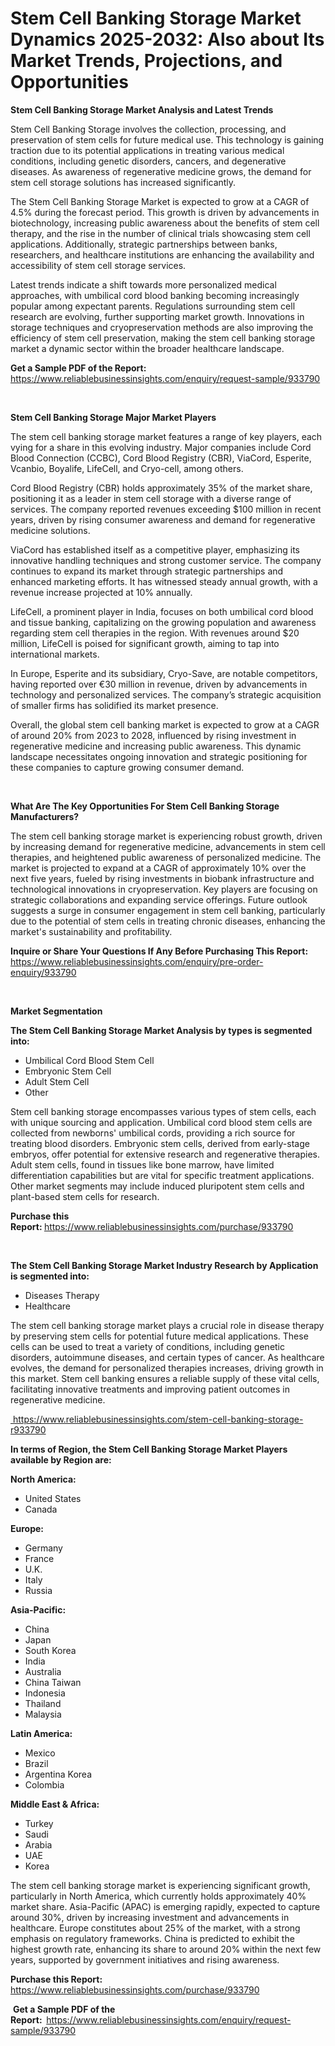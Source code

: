 <p><h1>Stem Cell Banking Storage Market Dynamics 2025-2032: Also about Its Market Trends, Projections, and Opportunities</h1></p><p><strong>Stem Cell Banking Storage Market Analysis and Latest Trends</strong></p>
<p><p>Stem Cell Banking Storage involves the collection, processing, and preservation of stem cells for future medical use. This technology is gaining traction due to its potential applications in treating various medical conditions, including genetic disorders, cancers, and degenerative diseases. As awareness of regenerative medicine grows, the demand for stem cell storage solutions has increased significantly.</p><p>The Stem Cell Banking Storage Market is expected to grow at a CAGR of 4.5% during the forecast period. This growth is driven by advancements in biotechnology, increasing public awareness about the benefits of stem cell therapy, and the rise in the number of clinical trials showcasing stem cell applications. Additionally, strategic partnerships between banks, researchers, and healthcare institutions are enhancing the availability and accessibility of stem cell storage services.</p><p>Latest trends indicate a shift towards more personalized medical approaches, with umbilical cord blood banking becoming increasingly popular among expectant parents. Regulations surrounding stem cell research are evolving, further supporting market growth. Innovations in storage techniques and cryopreservation methods are also improving the efficiency of stem cell preservation, making the stem cell banking storage market a dynamic sector within the broader healthcare landscape.</p></p>
<p><strong>Get a Sample PDF of the Report:&nbsp;</strong> <a href="https://www.reliablebusinessinsights.com/enquiry/request-sample/933790?utm_campaign=2799&utm_medium=2&utm_source=Github&utm_content=ia&utm_term=18042025&utm_id=stem-cell-banking-storage">https://www.reliablebusinessinsights.com/enquiry/request-sample/933790</a></p>
<p>&nbsp;</p>
<p><strong>Stem Cell Banking Storage Major Market Players</strong></p>
<p><p>The stem cell banking storage market features a range of key players, each vying for a share in this evolving industry. Major companies include Cord Blood Connection (CCBC), Cord Blood Registry (CBR), ViaCord, Esperite, Vcanbio, Boyalife, LifeCell, and Cryo-cell, among others.</p><p>Cord Blood Registry (CBR) holds approximately 35% of the market share, positioning it as a leader in stem cell storage with a diverse range of services. The company reported revenues exceeding $100 million in recent years, driven by rising consumer awareness and demand for regenerative medicine solutions.</p><p>ViaCord has established itself as a competitive player, emphasizing its innovative handling techniques and strong customer service. The company continues to expand its market through strategic partnerships and enhanced marketing efforts. It has witnessed steady annual growth, with a revenue increase projected at 10% annually.</p><p>LifeCell, a prominent player in India, focuses on both umbilical cord blood and tissue banking, capitalizing on the growing population and awareness regarding stem cell therapies in the region. With revenues around $20 million, LifeCell is poised for significant growth, aiming to tap into international markets.</p><p>In Europe, Esperite and its subsidiary, Cryo-Save, are notable competitors, having reported over €30 million in revenue, driven by advancements in technology and personalized services. The company’s strategic acquisition of smaller firms has solidified its market presence.</p><p>Overall, the global stem cell banking market is expected to grow at a CAGR of around 20% from 2023 to 2028, influenced by rising investment in regenerative medicine and increasing public awareness. This dynamic landscape necessitates ongoing innovation and strategic positioning for these companies to capture growing consumer demand.</p></p>
<p>&nbsp;</p>
<p><strong>What Are The Key Opportunities For Stem Cell Banking Storage Manufacturers?</strong></p>
<p><p>The stem cell banking storage market is experiencing robust growth, driven by increasing demand for regenerative medicine, advancements in stem cell therapies, and heightened public awareness of personalized medicine. The market is projected to expand at a CAGR of approximately 10% over the next five years, fueled by rising investments in biobank infrastructure and technological innovations in cryopreservation. Key players are focusing on strategic collaborations and expanding service offerings. Future outlook suggests a surge in consumer engagement in stem cell banking, particularly due to the potential of stem cells in treating chronic diseases, enhancing the market's sustainability and profitability.</p></p>
<p><strong>Inquire or Share Your Questions If Any Before Purchasing This Report:</strong> <a href="https://www.reliablebusinessinsights.com/enquiry/pre-order-enquiry/933790?utm_campaign=2799&utm_medium=2&utm_source=Github&utm_content=ia&utm_term=18042025&utm_id=stem-cell-banking-storage">https://www.reliablebusinessinsights.com/enquiry/pre-order-enquiry/933790</a></p>
<p>&nbsp;</p>
<p><strong>Market Segmentation</strong></p>
<p><strong>The Stem Cell Banking Storage Market Analysis by types is segmented into:</strong></p>
<p><ul><li>Umbilical Cord Blood Stem Cell</li><li>Embryonic Stem Cell</li><li>Adult Stem Cell</li><li>Other</li></ul></p>
<p><p>Stem cell banking storage encompasses various types of stem cells, each with unique sourcing and application. Umbilical cord blood stem cells are collected from newborns' umbilical cords, providing a rich source for treating blood disorders. Embryonic stem cells, derived from early-stage embryos, offer potential for extensive research and regenerative therapies. Adult stem cells, found in tissues like bone marrow, have limited differentiation capabilities but are vital for specific treatment applications. Other market segments may include induced pluripotent stem cells and plant-based stem cells for research.</p></p>
<p><strong>Purchase this Report:&nbsp;</strong><a href="https://www.reliablebusinessinsights.com/purchase/933790?utm_campaign=2799&utm_medium=2&utm_source=Github&utm_content=ia&utm_term=18042025&utm_id=stem-cell-banking-storage">https://www.reliablebusinessinsights.com/purchase/933790</a></p>
<p>&nbsp;</p>
<p><strong>The Stem Cell Banking Storage Market Industry Research by Application is segmented into:</strong></p>
<p><ul><li>Diseases Therapy</li><li>Healthcare</li></ul></p>
<p><p>The stem cell banking storage market plays a crucial role in disease therapy by preserving stem cells for potential future medical applications. These cells can be used to treat a variety of conditions, including genetic disorders, autoimmune diseases, and certain types of cancer. As healthcare evolves, the demand for personalized therapies increases, driving growth in this market. Stem cell banking ensures a reliable supply of these vital cells, facilitating innovative treatments and improving patient outcomes in regenerative medicine.</p></p>
<p><a href="https://www.reliablebusinessinsights.com/stem-cell-banking-storage-r933790?utm_campaign=2799&utm_medium=2&utm_source=Github&utm_content=ia&utm_term=18042025&utm_id=stem-cell-banking-storage">&nbsp;https://www.reliablebusinessinsights.com/stem-cell-banking-storage-r933790</a></p>
<p><strong>In terms of Region, the Stem Cell Banking Storage Market Players available by Region are:</strong></p>
<p>
    <p> <strong> North America: </strong>
        <ul>
            <li>United States</li>
            <li>Canada</li>
        </ul>
        </p> 
    <p> <strong> Europe: </strong>
        <ul>
            <li>Germany</li>
            <li>France</li>
            <li>U.K.</li>
            <li>Italy</li>
            <li>Russia</li>
        </ul>
        </p> 
    <p> <strong> Asia-Pacific: </strong>
        <ul>
            <li>China</li>
            <li>Japan</li>
            <li>South Korea</li>
            <li>India</li>
            <li>Australia</li>
            <li>China Taiwan</li>
            <li>Indonesia</li>
            <li>Thailand</li>
            <li>Malaysia</li>
        </ul>
        </p> 
    <p> <strong> Latin America: </strong>
        <ul>
            <li>Mexico</li>
            <li>Brazil</li>
            <li>Argentina Korea</li>
            <li>Colombia</li>
        </ul>
        </p> 
    <p> <strong> Middle East & Africa: </strong>
        <ul>
            <li>Turkey</li>
            <li>Saudi</li>
            <li>Arabia</li>
            <li>UAE</li>
            <li>Korea</li>
        </ul>
    </p>
    </p>
<p><p>The stem cell banking storage market is experiencing significant growth, particularly in North America, which currently holds approximately 40% market share. Asia-Pacific (APAC) is emerging rapidly, expected to capture around 30%, driven by increasing investment and advancements in healthcare. Europe constitutes about 25% of the market, with a strong emphasis on regulatory frameworks. China is predicted to exhibit the highest growth rate, enhancing its share to around 20% within the next few years, supported by government initiatives and rising awareness.</p></p>
<p><strong>Purchase this Report: </strong><a href="https://www.reliablebusinessinsights.com/purchase/933790?utm_campaign=2799&utm_medium=2&utm_source=Github&utm_content=ia&utm_term=18042025&utm_id=stem-cell-banking-storage">https://www.reliablebusinessinsights.com/purchase/933790</a></p>
<p>&nbsp;<strong>Get a Sample PDF of the Report:&nbsp;&nbsp;</strong><a href="https://www.reliablebusinessinsights.com/enquiry/request-sample/933790?utm_campaign=2799&utm_medium=2&utm_source=Github&utm_content=ia&utm_term=18042025&utm_id=stem-cell-banking-storage">https://www.reliablebusinessinsights.com/enquiry/request-sample/933790</a></p>
<p><strong></strong></p>
<p><p></p><p></p><p></p></p>